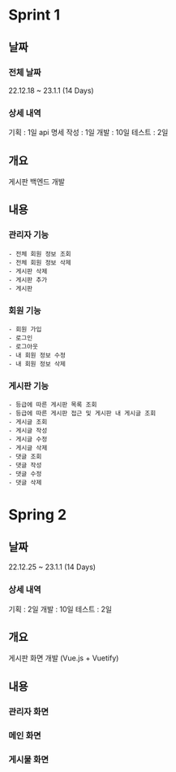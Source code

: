 # Sprint 1

## 날짜 
### 전체 날짜
22.12.18 ~ 23.1.1 (14 Days)
### 상세 내역
기획 : 1일
api 명세 작성 : 1일
개발 : 10일
테스트 : 2일

## 개요
게시판 백엔드 개발

## 내용
### 관리자 기능
    - 전체 회원 정보 조회
    - 전체 회원 정보 삭제
    - 게시판 삭제
    - 게시판 추가
    - 게시판
### 회원 기능
    - 회원 가입
    - 로그인
    - 로그아웃
    - 내 회원 정보 수정
    - 내 회원 정보 삭제
### 게시판 기능
    - 등급에 따른 게시판 목록 조회
    - 등급에 따른 게시판 접근 및 게시판 내 게시글 조회
    - 게시글 조회
    - 게시글 작성
    - 게시글 수정
    - 게시글 삭제
    - 댓글 조회
    - 댓글 작성
    - 댓글 수정
    - 댓글 삭제

# Spring 2
## 날짜
22.12.25 ~ 23.1.1 (14 Days)
### 상세 내역
기획 : 2일
개발 : 10일
테스트 : 2일
## 개요
게시판 화면 개발 (Vue.js + Vuetify)
## 내용
### 관리자 화면
### 메인 화면
### 게시물 화면